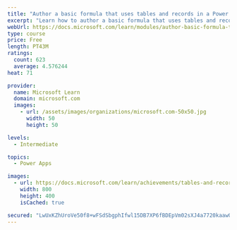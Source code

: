 ```yaml
---
title: "Author a basic formula that uses tables and records in a Power Apps canvas app"
excerpt: "Learn how to author a basic formula that uses tables and records in a Power Apps canvas app."
webUrl: https://docs.microsoft.com/learn/modules/author-basic-formula-tables-records-powerapps/
type: course
price: Free
length: PT43M
ratings:
  count: 623
  average: 4.576244
heat: 71

provider:
  name: Microsoft Learn
  domain: microsoft.com
  images:
    - url: /assets/images/organizations/microsoft.com-50x50.jpg
      width: 50
      height: 50

levels:
  - Intermediate

topics:
  - Power Apps

images:
  - url: https://docs.microsoft.com/learn/achievements/tables-and-records-social.png
    width: 800
    height: 400
    isCached: true

secured: "LwUxKZhUroVe50f8+wFSdSbgphIfwl15DB7XP6fBDEpVm02sXJ4a7720kaawOURS62eZ2Oa0JfT11xzB9L0whFBM3w0o5rgnoAsgRtFUL2D3ksDQJaWxaOaO+n0kU5sljGok8KXDxBfl3SC2xInOBQvelv4dyUbm95YviXmguV9Kj5NOazPgPEj4Tf9yPjkSx7kDUG9UFM421JHmS2g++T9DwIz6JfsSTzlKNfehDgu3Q/KOOewIkVQUJ9sCr2DB43Z/aXVCFtaq/culfrg2z1f8EVYx660kLDYI+nZnq3bx3aeAd9ORPQcBAoEreL2HWrpHRQjOiqP+WBI2sQmf4oZ5yNeRoSHPzMR3+hEOIVd4AWUL44yShaOyRT6T4eFNl/6xg7pvIb7HDIiEoGZ3Iw==;AnRfVe3F9Yo9Z0/OI1fPCw=="
---
```


